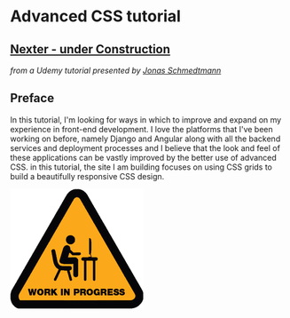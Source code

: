 # Advanced CSS tutorial

## [Nexter - under Construction](https://ddeveloper72.github.io/Nexter/)

  _from a Udemy tutorial presented by [Jonas Schmedtmann](https://github.com/jonasschmedtmann)_

## Preface

In this tutorial, I'm looking for ways in which to improve and expand on my experience in front-end development.  I love the platforms that I've been working on before, namely Django and Angular along with all the backend services and deployment processes and I believe that the look and feel of these applications can be vastly improved by the better use of advanced CSS.  in this tutorial, the site I am building focuses on using CSS grids to build a beautifully responsive CSS design.

![WIP](https://github.com/ddeveloper72/Nexter/blob/master/img/wip.png "More to follow Work in Progress...")